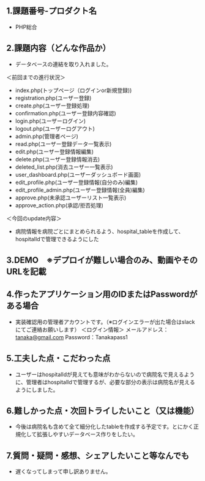 ## 1.課題番号-プロダクト名
- PHP総合
## 2.課題内容（どんな作品か）
- データベースの連結を取り入れました。

＜前回までの進行状況＞
- index.php(トップページ（ログインor新規登録))
- registration.php(ユーザー登録)
- create.php(ユーザー登録処理)
- confirmation.php(ユーザー登録内容確認)
- login.php(ユーザーログイン)
- logout.php(ユーザーログアウト)
- admin.php(管理者ページ)
- read.php(ユーザー登録データ一覧表示)
- edit.php(ユーザー登録情報編集)
- delete.php(ユーザー登録情報消去)
- deleted_list.php(消去ユーザー一覧表示)
- user_dashboard.php(ユーザーダッシュボード画面)
- edit_profile.php(ユーザー登録情報(自分のみ)編集)
- edit_profile_admin.php(ユーザー登録情報(全員)編集)
- approve.php(未承認ユーザーリスト一覧表示)
- approve_action.php(承認/拒否処理)

＜今回のupdate内容＞
- 病院情報を病院ごとにまとめられるよう、hospital_tableを作成して、hospitalIdで管理できるようにした
## 3.DEMO　※デプロイが難しい場合のみ、動画やそのURLを記載

## 4.作ったアプリケーション用のIDまたはPasswordがある場合
- 実装確認用の管理者アカウントです。（※ログインエラーが出た場合はslackにてご連絡お願いします）
  ＜ログイン情報＞
  メールアドレス：tanaka@gmail.com
  Password：Tanakapass1
## 5.工夫した点・こだわった点
- ユーザーはhospitalIdが見えても意味がわからないので病院名で見えるように、管理者はhospitalIdで管理するが、必要な部分の表示は病院名が見えるようにしました。
## 6.難しかった点・次回トライしたいこと（又は機能）
- 今後は病院名も含めて全て細分化したtableを作成する予定です。とにかく正規化して拡張しやすいデータベース作りをしたい。
## 7.質問・疑問・感想、シェアしたいこと等なんでも
- 遅くなってしまって申し訳ありません。
